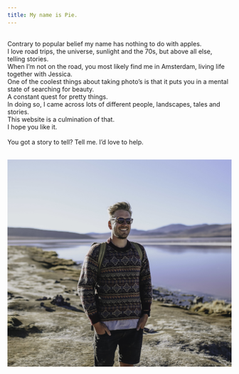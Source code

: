 ```yaml
---
title: My name is Pie.
---
```



<div><span style="font-size: 1.8rem; letter-spacing: 0.01rem;"></span></div>

<div>&nbsp;</div>

<div>Contrary to popular belief my name has nothing to do with apples.</div>

<div>I love road trips, the universe, sunlight and the 70s, but above all else, telling stories. &nbsp;</div>

<div>When I&rsquo;m not on the road, you most likely find me in Amsterdam, living life together with Jessica.&nbsp;</div>

<div>One of the coolest things about taking photo&rsquo;s is that it puts you in a mental state of searching for beauty.&nbsp;</div>

<div>A constant quest for pretty things.&nbsp;</div>

<div>In doing so, I came across lots of different people, landscapes, tales and stories.</div>

<div>This website is a culmination of that.&nbsp;</div>

<div>I hope you like it.&nbsp;</div>

<div>&nbsp;</div>

<div>You got a story to tell? Tell me. I&rsquo;d love to help.</div>

<div>&nbsp;</div>

![](/uploads/versions/img-8526-3-1---x----2048-1895x---.jpg)